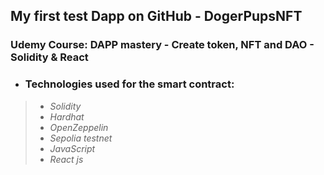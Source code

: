 ## My first test Dapp on GitHub - DogerPupsNFT

### Udemy Course: DAPP mastery - Create token, NFT and DAO - Solidity & React

- ### Technologies used for the smart contract:
> * _Solidity_
> * _Hardhat_
> * _OpenZeppelin_
> * _Sepolia testnet_
> * _JavaScript_
> * _React js_
